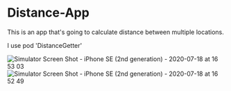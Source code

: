 # Distance-App
This is an app that's going to calculate distance between multiple locations.

I use pod 'DistanceGetter'

![Simulator Screen Shot - iPhone SE (2nd generation) - 2020-07-18 at 16 53 03](https://user-images.githubusercontent.com/46062128/87864109-04326b80-c919-11ea-8ccb-8d9f73d00eb1.png)  ![Simulator Screen Shot - iPhone SE (2nd generation) - 2020-07-18 at 16 52 49](https://user-images.githubusercontent.com/46062128/87864110-05fc2f00-c919-11ea-8de0-8374ac5b2178.png)
